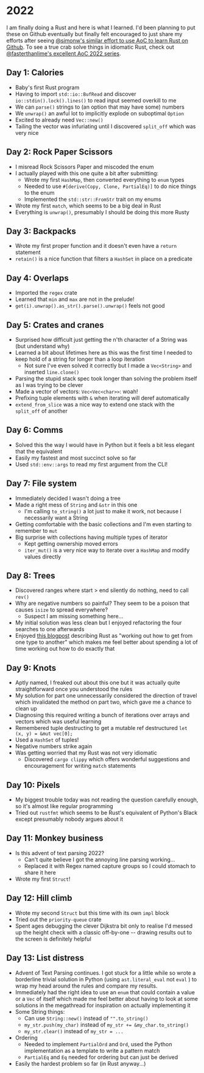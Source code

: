 # 2022
I am finally doing a Rust and here is what I learned.
I'd been planning to put these on Github eventually but finally felt encouraged to just share my efforts after seeing [@simonw's similar effort to use AoC to learn Rust on Github](https://github.com/simonw/advent-of-code-2022-in-rust/issues). To see a true crab solve things in idiomatic Rust, check out [@fasterthanlime's excellent AoC 2022 series](https://fasterthanli.me/series/advent-of-code-2022).

## Day 1: Calories
- Baby's first Rust program
- Having to import `std::io::BufRead` and discover `io::stdin().lock().lines()` to read input seemed overkill to me
- We can `parse()` strings to (an option that may have some) numbers
- We `unwrap()` an awful lot to implicitly explode on suboptimal `Option`
- Excited to already need `Vec::new()`
- Tailing the vector was infuriating until I discovered `split_off` which was very nice

## Day 2: Rock Paper Scissors
- I misread Rock Scissors Paper and miscoded the enum
- I actually played with this one quite a bit after submitting:
    - Wrote my first `HashMap`, then converted everything to `enum` types
    - Needed to use `#[derive(Copy, Clone, PartialEq)]` to do nice things to the enum
    - Implemented the `std::str::FromStr` trait on my enums
- Wrote my first `match`, which seems to be a big deal in Rust
- Everything is `unwrap()`, presumably I should be doing this more Rusty

## Day 3: Backpacks
- Wrote my first proper function and it doesn't even have a `return` statement
- `retain()` is a nice function that filters a `HashSet` in place on a predicate

## Day 4: Overlaps
- Imported the `regex` crate
- Learned that `min` and `max` are not in the prelude!
- `get(i).unwrap().as_str().parse().unwrap()` feels not good

## Day 5: Crates and cranes
- Surprised how difficult just getting the n'th character of a String was (but understand why)
- Learned a bit about lifetimes here as this was the first time I needed to keep hold of a string for longer than a loop iteration
    - Not sure I've even solved it correctly but I made a `Vec<String>` and inserted `line.clone()`
- Parsing the stupid stack spec took longer than solving the problem itself as I was trying to be clever
- Made a vector of vectors: `Vec<Vec<char>>`: woah!
- Prefixing tuple elements with `&` when iterating will deref automatically
- `extend_from_slice` was a nice way to extend one stack with the `split_off` of another

## Day 6: Comms
- Solved this the way I would have in Python but it feels a bit less elegant that the equivalent
- Easily my fastest and most succinct solve so far
- Used `std::env::args` to read my first argument from the CLI!

## Day 7: File system
- Immediately decided I wasn't doing a tree
- Made a right mess of `String` and `&str` in this one
    - I'm calling `to_string()` a lot just to make it work, not because I necessarily want a String
- Getting comfortable with the basic collections and I'm even starting to remember to `mut`
- Big surprise with collections having multiple types of iterator
    - Kept getting ownership moved errors
    - `iter_mut()` is a very nice way to iterate over a `HashMap` and modify values directly

## Day 8: Trees
- Discovered ranges where start > end silently do nothing, need to call `rev()`
- Why are negative numbers so painful? They seem to be a poison that causes `isize` to spread everywhere?
    - Suspect I am missing something here...
- My initial solution was less clean but I enjoyed refactoring the four searches to one afterwards
- Enjoyed [this blogpost](https://fasterthanli.me/series/advent-of-code-2022/part-1) describing Rust as "working out how to get from one type to another" which makes me feel better about spending a lot of time working out how to do exactly that

## Day 9: Knots
- Aptly named, I freaked out about this one but it was actually quite straightforward once you understood the rules
- My solution for part one unnecessarily considered the direction of travel which invalidated the method on part two, which gave me a chance to clean up
- Diagnosing this required writing a bunch of iterations over arrays and vectors which was useful learning
- Remembered tuple destructing to get a mutable ref destructured `let (x, y) = &mut vec[0];`
- Used a `HashSet` of tuples!
- Negative numbers strike again
- Was getting worried that my Rust was not very idiomatic
    - Discovered `cargo clippy` which offers wonderful suggestions and encouragement for writing `match` statements

## Day 10: Pixels
- My biggest trouble today was not reading the question carefully enough, so it's almost like regular programming
- Tried out `rustfmt` which seems to be Rust's equivalent of Python's Black except presumably nobody argues about it

## Day 11: Monkey business
- Is this advent of text parsing 2022?
    - Can't quite believe I got the annoying line parsing working...
    - Replaced it with Regex named capture groups so I could stomach to share it here
- Wrote my first `Struct`!

## Day 12: Hill climb
- Wrote my second `Struct` but this time with its own `impl` block
- Tried out the `priority-queue` crate
- Spent ages debugging the clever Dijkstra bit only to realise I'd messed up the height check with a classic off-by-one -- drawing results out to the screen is definitely helpful

## Day 13: List distress
- Advent of Text Parsing continues. I got stuck for a little while so wrote a borderline trivial solution in Python (using `ast.literal_eval` not `eval` ) to wrap my head around the rules and compare my results.
- Immediately had the right idea to use an `enum` that could contain a value or a `Vec` of itself which made me feel better about having to look at some solutions in the megathread for inspiration on actually implementing it
- Some String things:
    - Can use `String::new()` instead of `"".to_string()`
    - `my_str.push(my_char)` instead of `my_str += &my_char.to_string()`
    - `my_str.clear()` instead of `my_str = ...`
- Ordering
    - Needed to implement `PartialOrd` and `Ord`, used the Python implementation as a template to write a pattern match
    - `PartialEq` and `Eq` needed for ordering but can just be derived
- Easily the hardest problem so far (in Rust anyway...)
